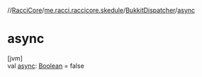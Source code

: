 //[RacciCore](../../../index.md)/[me.racci.raccicore.skedule](../index.md)/[BukkitDispatcher](index.md)/[async](async.md)

# async

[jvm]\
val [async](async.md): [Boolean](https://kotlinlang.org/api/latest/jvm/stdlib/kotlin/-boolean/index.html) = false
